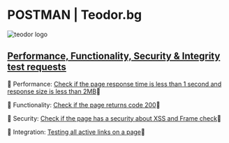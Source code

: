 # POSTMAN | Teodor.bg

![teodor logo](https://teodor.bg/static/version1627365036/frontend/Stenik/blank/bg_BG/images/teodor.png "Teodor")

## [Performance, Functionality, Security & Integrity test requests](https://www.postman.com/blue-escape-340957/workspace/live-workspace/collection/16041304-02eee247-e0fc-451d-85f4-5e93d7d70c19?ctx=documentation)

📍 Performance: [Check if the page response time is less than 1 second and response size is less than 2MB](https://www.postman.com/blue-escape-340957/workspace/live-workspace/folder/16041304-92a0a4b0-fdcd-40bb-9b9c-93a96e83e876?ctx=documentation)🔗

📍 Functionality: [Check if the page returns code 200](https://www.postman.com/blue-escape-340957/workspace/live-workspace/folder/16041304-75f2fd88-f437-42e3-8157-7c8c57ad2f91?ctx=documentation)🔗

📍 Security: [Check if the page has a security about XSS and Frame check](https://www.postman.com/blue-escape-340957/workspace/live-workspace/folder/16041304-1ef9bddd-46cf-43f0-8abb-15545c74ca02?ctx=documentation)🔗

📍 Integration: [Testing all active links on a page](https://www.postman.com/blue-escape-340957/workspace/live-workspace/folder/16041304-b9801329-a9ea-4bbc-b48a-3d2c95dbbf9e?ctx=documentation)🔗
